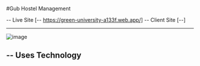 #Gub Hostel Management

-- Live Site [-- https://green-university-a133f.web.app/]
-- Client Site [--]

---
![image](https://user-images.githubusercontent.com/108426827/226466912-90a294cd-d58c-483d-a056-c2625da975c8.png)

-- Uses Technology
- 
